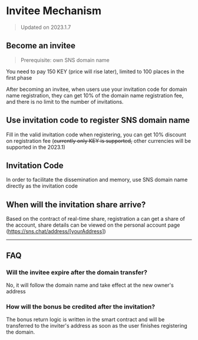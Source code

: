 # Invitee Mechanism
> Updated on 2023.1.7
## Become an invitee
> Prerequisite: own SNS domain name

You need to pay 150 KEY (price will rise later), limited to 100 places in the first phase

After becoming an invitee, when users use your invitation code for domain name registration, they can get 10% of the domain name registration fee, and there is no limit to the number of invitations.

## Use invitation code to register SNS domain name

Fill in the valid invitation code when registering, you can get 10% discount on registration fee (~~currently only KEY is supported,~~ other currencies will be supported in the 2023.1)

## Invitation Code
In order to facilitate the dissemination and memory, use SNS domain name directly as the invitation code

## When will the invitation share arrive?
Based on the contract of real-time share, registration a can get a share of the account, share details can be viewed on the personal account page (https://sns.chat/address/[yourAddress])

---

## FAQ
### Will the invitee expire after the domain transfer?
No, it will follow the domain name and take effect at the new owner's address
### How will the bonus be credited after the invitation?
The bonus return logic is written in the smart contract and will be transferred to the inviter's address as soon as the user finishes registering the domain.
